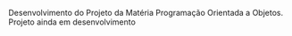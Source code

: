 Desenvolvimento do Projeto da Matéria Programação Orientada a Objetos.
Projeto ainda em desenvolvimento
